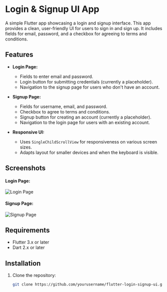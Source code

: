 # Login & Signup UI App

A simple Flutter app showcasing a login and signup interface. This app provides a clean, user-friendly UI for users to sign in and sign up. It includes fields for email, password, and a checkbox for agreeing to terms and conditions.

## Features

- **Login Page:**
    - Fields to enter email and password.
    - Login button for submitting credentials (currently a placeholder).
    - Navigation to the signup page for users who don't have an account.

- **Signup Page:**
    - Fields for username, email, and password.
    - Checkbox to agree to terms and conditions.
    - Signup button for creating an account (currently a placeholder).
    - Navigation to the login page for users with an existing account.

- **Responsive UI:**
    - Uses `SingleChildScrollView` for responsiveness on various screen sizes.
    - Adapts layout for smaller devices and when the keyboard is visible.

## Screenshots

#### Login Page:

![Login Page](./assets/login_page.png)

#### Signup Page:

![Signup Page](./assets/signup_page.png)

## Requirements

- Flutter 3.x or later
- Dart 2.x or later

## Installation

1. Clone the repository:
   ```bash
   git clone https://github.com/yourusername/flutter-login-signup-ui.git
